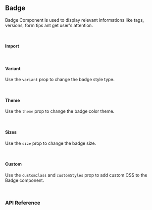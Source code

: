 ## Badge

Badge Component is used to display relevant informations like tags, versions, form tips ant get user's attention.

<div>
<LeSourceButton url="https://github.com/hiimlex/leux/tree/main/src/components/Badge"></LeSourceButton>
</div>

<br/>

#### Import

<div>
<BadgeImportPreview>
</BadgeImportPreview>
</div>

<br/>

#### Variant

Use the `variant` prop to change the badge style type.

<div>
<BadgeVariantPreview>
</BadgeVariantPreview>
</div>

<br/>

#### Theme

Use the `theme` prop to change the badge color theme.

<div>
<BadgeThemePreview>
</BadgeThemePreview>
</div>

<br/>

#### Sizes

Use the `size` prop to change the badge size.

<div>
<BadgeSizePreview>
</BadgeSizePreview>
</div>

<br/>

#### Custom

Use the `customClass` and `customStyles` prop to add custom CSS to the Badge component.

<div>
<BadgeCustomPreview>
</BadgeCustomPreview>
</div>

<br/>

### API Reference

<div>
<BadgeApiTable>
</BadgeApiTable>
</div>
<br/>
